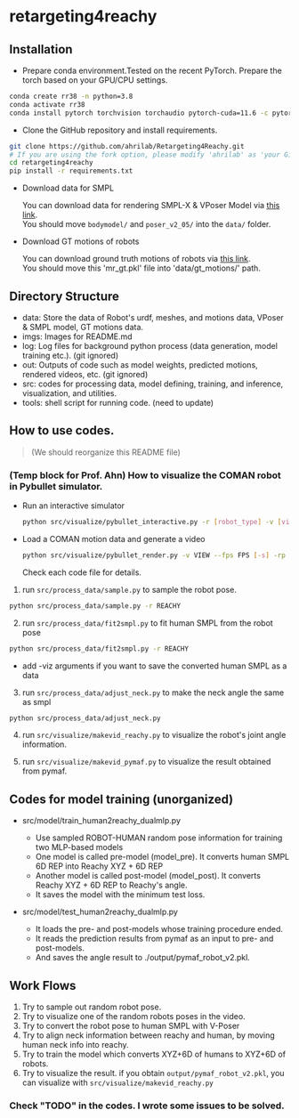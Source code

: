 # retargeting4reachy

## Installation
- Prepare conda environment.Tested on the recent PyTorch. Prepare the torch based on your GPU/CPU settings.
```bash
conda create rr38 -n python=3.8
conda activate rr38
conda install pytorch torchvision torchaudio pytorch-cuda=11.6 -c pytorch -c nvidia
```

- Clone the GitHub repository and install requirements.

```bash
git clone https://github.com/ahrilab/Retargeting4Reachy.git
# If you are using the fork option, please modify 'ahrilab' as 'your GitHub account username'.
cd retargeting4reachy
pip install -r requirements.txt
```

- Download data for SMPL
  
  You can download data for rendering SMPL-X & VPoser Model via [this link](https://smpl-x.is.tue.mpg.de/download.php).\
  You should move `bodymodel/` and `poser_v2_05/` into the `data/` folder.

- Download GT motions of robots

  You can download ground truth motions of robots via [this link](https://drive.google.com/file/d/102uf0paypd8zQCJhIqqBLtXoFDrjxh04/view?usp=sharing).\
  You should move this 'mr_gt.pkl' file into 'data/gt_motions/' path.

## Directory Structure
- data: Store the data of Robot's urdf, meshes, and motions data, VPoser & SMPL model, GT motions data.
- imgs: Images for README.md
- log: Log files for background python process (data generation, model training etc.). (git ignored)
- out: Outputs of code such as model weights, predicted motions, rendered videos, etc. (git ignored)
- src: codes for processing data, model defining, training, and inference, visualization, and utilities.
- tools: shell script for running code. (need to update)


## How to use codes.
> (We should reorganize this README file)

### (Temp block for Prof. Ahn) How to visualize the COMAN robot in Pybullet simulator.
- Run an interactive simulator
  ```bash
  python src/visualize/pybullet_interactive.py -r [robot_type] -v [view]
  ```

- Load a COMAN motion data and generate a video
  ```bash
  python src/visualize/pybullet_render.py -v VIEW --fps FPS [-s] -rp ROBOT_POSE_PATH -op OUTPUT_PATH
  ```

  Check each code file for details.


1. run `src/process_data/sample.py` to sample the robot pose. 
```bash
python src/process_data/sample.py -r REACHY
```

2. run `src/process_data/fit2smpl.py` to fit human SMPL from the robot pose
```bash
python src/process_data/fit2smpl.py -r REACHY
```
- add -viz arguments if you want to save the converted human SMPL as a data
  
3. run `src/process_data/adjust_neck.py` to make the neck angle the same as smpl
```bash
python src/process_data/adjust_neck.py
```

4. run `src/visualize/makevid_reachy.py` to visualize the robot's joint angle information.

5. run `src/visualize/makevid_pymaf.py` to visualize the result obtained from pymaf.


## Codes for model training (unorganized)
* src/model/train_human2reachy_dualmlp.py 
    - Use sampled ROBOT-HUMAN random pose information for training two MLP-based models
    - One model is called pre-model (model_pre). It converts human SMPL 6D REP into Reachy XYZ + 6D REP
    - Another model is called post-model (model_post). It converts Reachy XYZ + 6D REP to Reachy's angle.
    - It saves the model with the minimum test loss.

* src/model/test_human2reachy_dualmlp.py
    - It loads the pre- and post-models whose training procedure ended.
    - It reads the prediction results from pymaf as an input to pre- and post-models. 
    - And saves the angle result to ./output/pymaf_robot_v2.pkl.


## Work Flows
1. Try to sample out random robot pose.
2. Try to visualize one of the random robots poses in the video.
3. Try to convert the robot pose to human SMPL with V-Poser
4. Try to align neck information between reachy and human, by moving human neck info into reachy.
5. Try to train the model which converts XYZ+6D of humans to XYZ+6D of robots. 
6. Try to visualize the result. if you obtain `output/pymaf_robot_v2.pkl`, you can visualize with `src/visualize/makevid_reachy.py`

### Check "TODO" in the codes. I wrote some issues to be solved.